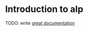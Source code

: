 # Introduction to alp

TODO: write [great documentation](http://jacobian.org/writing/what-to-write/)
